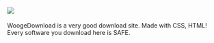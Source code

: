 # ![](https://raw.githubusercontent.com/woozier/woogedownload/wooz/img/logo.png)
WoogeDownload is a very good download site. Made with CSS, HTML!
Every software you download here is SAFE.
 
